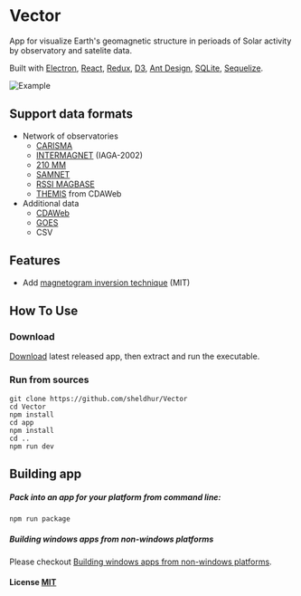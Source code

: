 # Vector
App for visualize Earth's geomagnetic structure in perioads of Solar activity by observatory and satelite data.

Built with [Electron](https://github.com/atom/electron), [React](https://facebook.github.io/react/), [Redux](https://github.com/reactjs/redux), [D3](https://github.com/d3/d3), [Ant Design](https://github.com/ant-design/ant-design), [SQLite](https://github.com/DenisCarriere/sqlite3-offline), [Sequelize](https://github.com/sequelize/sequelize/).

![Example](/example/result.gif)

## Support data formats
* Network of observatories
    * [CARISMA](http://carisma.ca/station-information)
    * [INTERMAGNET](http://www.intermagnet.org/imos/imotblobs-eng.php) (IAGA-2002)
    * [210 MM](http://stdb2.isee.nagoya-u.ac.jp/mm210/1-min_data/Readme.txt)
    * [SAMNET](http://spears.lancs.ac.uk/samnet/)
    * [RSSI MAGBASE](http://magbase.rssi.ru/HTML/MAG_CD.HTM)
    * [THEMIS](https://cdaweb.sci.gsfc.nasa.gov/cdaweb/istp_public/) from CDAWeb
* Additional data
    * [CDAWeb](https://cdaweb.sci.gsfc.nasa.gov/cdaweb/istp_public/)
    * [GOES](https://www.ngdc.noaa.gov/stp/satellite/goes/index.html)
    * CSV

## Features
* Add [magnetogram inversion technique](https://www.researchgate.net/publication/226075790_The_magnetogram_inversion_technique_and_some_applications) (MIT)

## How To Use
### Download
[Download](https://github.com/sheldhur/Vector/releases) latest released app, then extract and run the executable.

### Run from sources
``` shell
git clone https://github.com/sheldhur/Vector
cd Vector
npm install
cd app
npm install
cd ..
npm run dev
```

## Building app
##### Pack into an app for your platform from command line:
``` shell
npm run package
```

##### Building windows apps from non-windows platforms
Please checkout [Building windows apps from non-windows platforms](https://github.com/maxogden/electron-packager#building-windows-apps-from-non-windows-platforms).

#### License [MIT](LICENSE)
